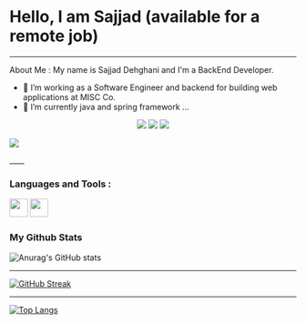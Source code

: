 # Hello, I am Sajjad (available for a remote job)

____


About Me :
My name is Sajjad Dehghani and I'm a BackEnd Developer. 

- 🔭 I’m working as a Software Engineer and backend for building web applications at MISC Co.
- 🌱 I’m currently java and spring framework ...

<p align="center">
  <a href="https://www.linkedin.com/in/sajjaddehghani">
  <img src="https://img.shields.io/badge/LinkedIn-blue?style=for-the-badge&logo=linkedin&logoColor=white"/></a>
  <a href="https://github.com/sajjad-dehghani">
  <img src="https://img.shields.io/badge/-Github-181717?&logo=github&logoColor=white&style=for-the-badge"/></a>
  <a href="mailto:sajjad.dehghani68@gmail.com">
  <img src="https://img.shields.io/badge/-Gmail-D14836?logo=gmail&logoColor=white&style=for-the-badge"/></a>

</p>
</p align="center">
  <img src="https://komarev.com/ghpvc/?username=sajjad-dehghani&color=brightgreen"/>
</p>
____

### Languages and Tools :
<img height="32" width="32" src="https://cdn.jsdelivr.net/npm/simple-icons@v7/icons/simpleicons.svg" />
<img height="32" width="32" src="https://unpkg.com/simple-icons@v7/icons/simpleicons.svg" />

### My Github Stats


![Anurag's GitHub stats](https://github-readme-stats.vercel.app/api?username=sajjad-dehghani&show_icons=true&theme=algolia)

____


[![GitHub Streak](https://github-readme-streak-stats.herokuapp.com/?user=sajjad-dehghani&theme=highcontrast)](https://git.io/streak-stats)

____


[![Top Langs](https://github-readme-stats.vercel.app/api/top-langs/?username=sajjad-dehghani&&layout=compact&theme=tokyonight)](https://github.com/anuraghazra/github-readme-stats)


<!--
**sajjad-dehghani/sajjad-dehghani** is a ✨ _special_ ✨ repository because its `README.md` (this file) appears on your GitHub profile.

Here are some ideas to get you started:

- 🔭 I’m currently working on ...
- 🌱 I’m currently learning ...
- 👯 I’m looking to collaborate on ...
- 🤔 I’m looking for help with ...
- 💬 Ask me about ...
- 📫 How to reach me: ...
- 😄 Pronouns: ...
- ⚡ Fun fact: ...
-->




